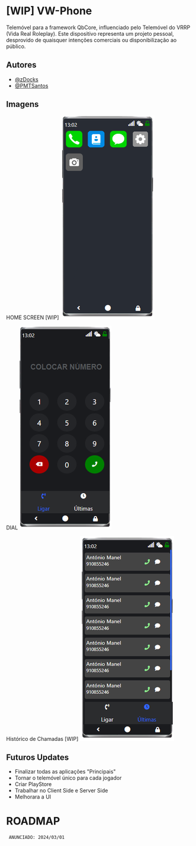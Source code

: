 
# [WIP] VW-Phone

Telemóvel para a framework QbCore, influenciado pelo Telemóvel do VRRP (Vida Real Roleplay).
Este dispositivo representa um projeto pessoal, desprovido de quaisquer intenções comerciais ou disponibilização ao público.






## Autores

- [@zDocks](https://github.com/zDocks)
- [@PMTSantos](https://github.com/PMTSantos)


## Imagens

HOME SCREEN [WIP]
![alt text](https://raw.githubusercontent.com/zDocks/vw-phone/main/images/home.png)

DIAL
![alt text](https://raw.githubusercontent.com/zDocks/vw-phone/main/images/dial.png)

Histórico de Chamadas [WIP]
![alt text](https://raw.githubusercontent.com/zDocks/vw-phone/main/images/history.png)


## Futuros Updates

- Finalizar todas as aplicações "Principais"
- Tornar o telemóvel único para cada jogador
- Criar PlayStore
- Trabalhar no Client Side e Server Side
- Melhorara a UI

# ROADMAP
     ANUNCIADO: 2024/03/01

